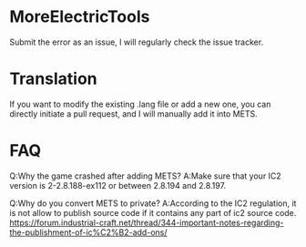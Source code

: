 # MoreElectricTools
Submit the error as an issue, I will regularly check the issue tracker.

# Translation
If you want to modify the existing .lang file or add a new one, you can directly initiate a pull request, and I will manually add it into METS.

# FAQ
Q:Why the game crashed after adding METS?
A:Make sure that your IC2 version is 2-2.8.188-ex112 or between 2.8.194 and 2.8.197.

Q:Why do you convert METS to private?
A:According to the IC2 regulation, it is not allow to publish source code if it contains any part of ic2 source code.
https://forum.industrial-craft.net/thread/344-important-notes-regarding-the-publishment-of-ic%C2%B2-add-ons/


